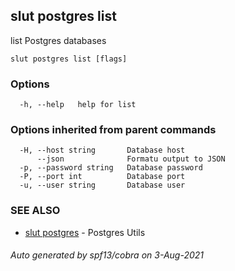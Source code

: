 ## slut postgres list

list Postgres databases

```
slut postgres list [flags]
```

### Options

```
  -h, --help   help for list
```

### Options inherited from parent commands

```
  -H, --host string       Database host
      --json              Formatu output to JSON
  -p, --password string   Database password
  -P, --port int          Database port
  -u, --user string       Database user
```

### SEE ALSO

* [slut postgres](slut_postgres.md)	 - Postgres Utils

###### Auto generated by spf13/cobra on 3-Aug-2021
